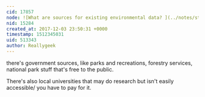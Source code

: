 ```yaml
---
cid: 17857
node: ![What are sources for existing environmental data? ](../notes/stevie/12-01-2017/what-are-sources-for-existing-environmental-data)
nid: 15284
created_at: 2017-12-03 23:50:31 +0000
timestamp: 1512345031
uid: 513343
author: Reallygeek
---
```


there's government sources, like parks and recreations, forestry services, national park stuff that's free to the public.

There's also local universities that may do research but isn't easily accessible/ you have to pay for it. 